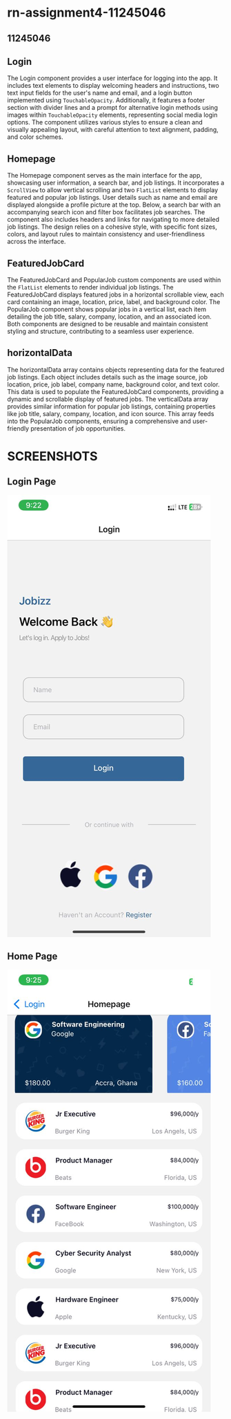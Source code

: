 # rn-assignment4-11245046

## 11245046

## Login
The Login component provides a user interface for logging into the app. It includes text elements to display welcoming headers and instructions, two text input fields for the user's name and email, and a login button implemented using `TouchableOpacity`. Additionally, it features a footer section with divider lines and a prompt for alternative login methods using images within `TouchableOpacity` elements, representing social media login options. The component utilizes various styles to ensure a clean and visually appealing layout, with careful attention to text alignment, padding, and color schemes.

## Homepage
The Homepage component serves as the main interface for the app, showcasing user information, a search bar, and job listings. It incorporates a `ScrollView` to allow vertical scrolling and two `FlatList` elements to display featured and popular job listings. User details such as name and email are displayed alongside a profile picture at the top. Below, a search bar with an accompanying search icon and filter box facilitates job searches. The component also includes headers and links for navigating to more detailed job listings. The design relies on a cohesive style, with specific font sizes, colors, and layout rules to maintain consistency and user-friendliness across the interface.


## FeaturedJobCard
The FeaturedJobCard and PopularJob custom components are used within the `FlatList` elements to render individual job listings. The FeaturedJobCard displays featured jobs in a horizontal scrollable view, each card containing an image, location, price, label, and background color. The PopularJob component shows popular jobs in a vertical list, each item detailing the job title, salary, company, location, and an associated icon. Both components are designed to be reusable and maintain consistent styling and structure, contributing to a seamless user experience.


## horizontalData
The horizontalData array contains objects representing data for the featured job listings. Each object includes details such as the image source, job location, price, job label, company name, background color, and text color. This data is used to populate the FeaturedJobCard components, providing a dynamic and scrollable display of featured jobs. The verticalData array provides similar information for popular job listings, containing properties like job title, salary, company, location, and icon source. This array feeds into the PopularJob components, ensuring a comprehensive and user-friendly presentation of job opportunities.

# SCREENSHOTS

## Login Page
![Login page screenshot](LoginPage.jpg)

## Home Page

![Home page screenshot](HomePage.jpg)